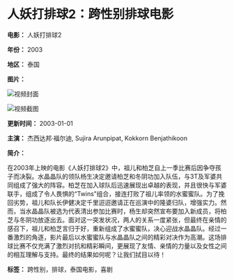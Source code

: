 # 人妖打排球2：跨性别排球电影

**电影：** 人妖打排球2

**年份：** 2003

**地区：** 泰国

**图片：**

![视频封面](https://oss.yingshi.tv/images/vod/-b/-b975a0ff3.jpg)

![视频截图](https://img.liangzipic.com/upload/vod/20230426-1/2532f67712327aa43b6f80bff2a91dcb.jpg)

**更新时间：** 2003-01-01

**主演：** 杰西达邦·福尔迪, Sujira Arunpipat, Kokkorn Benjathikoon

**简介：**

在2003年上映的电影《人妖打排球2》中，祖儿和柏芝自上一季比赛后因争夺孩子而决裂。水晶晶队的领队杨生决定邀请柏芝和冬阴功加入队伍，与3T及军婆共同组成了强大的阵容。柏芝在加入球队后迅速展现出卓越的表现，并且很快与军婆联手，组成了令人畏惧的“Twins”组合，接连打败了祖儿率领的水蜜蜜队。为了挽回劣势，祖儿和队长伊健决定千里迢迢邀请正在巡演中的隆婆归队，增强实力。然而，当水晶晶队被选为代表清出参加比赛时，杨生却突然宣布要加入新成员，将柏芝与冬阴功放逐出去。面对这一突发状况，两人的关系一度紧张，但最终在亲情的感召下，祖儿和柏芝言归于好，重新组成了水蜜蜜队，决心迎战水晶晶队。经过一番激烈的角逐，影片最后以水蜜蜜队与水晶晶队之间的精彩对决作为高潮。这场排球比赛不仅充满了激烈对抗和精彩瞬间，更展现了友情、亲情的力量以及女性之间的相互理解与支持。最终的结果如何呢？让我们拭目以待！

**标签：** 跨性别，排球，泰国电影，喜剧
